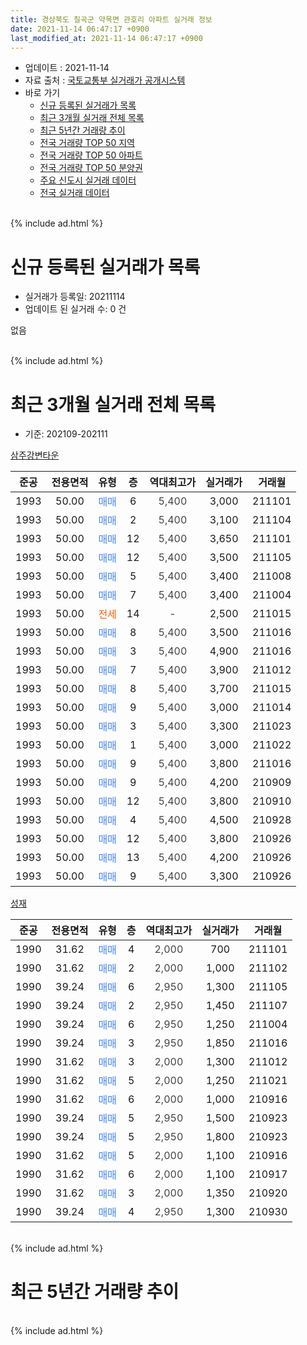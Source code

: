 ```yaml
---
title: 경상북도 칠곡군 약목면 관호리 아파트 실거래 정보
date: 2021-11-14 06:47:17 +0900
last_modified_at: 2021-11-14 06:47:17 +0900
---
```


* 업데이트 : 2021-11-14
* 자료 출처 : [국토교통부 실거래가 공개시스템](http://rt.molit.go.kr)
* 바로 가기
    * [신규 등록된 실거래가 목록](#신규-등록된-실거래가-목록)
    * [최근 3개월 실거래 전체 목록](#최근-3개월-실거래-전체-목록)
    * [최근 5년간 거래량 추이](#최근-5년간-거래량-추이)
    * [전국 거래량 TOP 50 지역](https://inasie.github.io/apt-trade-info/최근-3개월-전국에서-가장-거래가-많이-발생한-지역)
    * [전국 거래량 TOP 50 아파트](https://inasie.github.io/apt-trade-info/최근-3개월-전국에서-가장-거래가-많이-발생한-아파트)
    * [전국 거래량 TOP 50 분양권](https://inasie.github.io/apt-trade-info/최근-3개월-전국에서-가장-거래가-많이-발생한-분양권)
    * [주요 신도시 실거래 데이터](https://inasie.github.io/apt-trade-info/주요-신도시)
    * [전국 실거래 데이터](https://inasie.github.io/apt-trade-info/전국)
<br>
{% include ad.html %}
<br>

# 신규 등록된 실거래가 목록
* 실거래가 등록일: 20211114
* 업데이트 된 실거래 수: 0 건

없음

<br>
{% include ad.html %}
<br>

# 최근 3개월 실거래 전체 목록
* 기준: 202109-202111


[삼주강변타운](https://search.naver.com/search.naver?query=%EA%B2%BD%EC%83%81%EB%B6%81%EB%8F%84+%EC%B9%A0%EA%B3%A1%EA%B5%B0+%EC%95%BD%EB%AA%A9%EB%A9%B4+%EA%B4%80%ED%98%B8%EB%A6%AC+%EC%82%BC%EC%A3%BC%EA%B0%95%EB%B3%80%ED%83%80%EC%9A%B4)

|준공|전용면적|유형|층|역대최고가|실거래가|거래월|
|:---:|:---:|:---:|:---:|:---:|:---:|:---:|
|1993|50.00|<span style="color:#4285f3">매매</span>|6|<span style="color:#444444">5,400</span>|3,000|211101|
|1993|50.00|<span style="color:#4285f3">매매</span>|2|<span style="color:#444444">5,400</span>|3,100|211104|
|1993|50.00|<span style="color:#4285f3">매매</span>|12|<span style="color:#444444">5,400</span>|3,650|211101|
|1993|50.00|<span style="color:#4285f3">매매</span>|12|<span style="color:#444444">5,400</span>|3,500|211105|
|1993|50.00|<span style="color:#4285f3">매매</span>|5|<span style="color:#444444">5,400</span>|3,400|211008|
|1993|50.00|<span style="color:#4285f3">매매</span>|7|<span style="color:#444444">5,400</span>|3,400|211004|
|1993|50.00|<span style="color:#ff5a00">전세</span>|14|<span style="color:#444444">-</span>|2,500|211015|
|1993|50.00|<span style="color:#4285f3">매매</span>|8|<span style="color:#444444">5,400</span>|3,500|211016|
|1993|50.00|<span style="color:#4285f3">매매</span>|3|<span style="color:#444444">5,400</span>|4,900|211016|
|1993|50.00|<span style="color:#4285f3">매매</span>|7|<span style="color:#444444">5,400</span>|3,900|211012|
|1993|50.00|<span style="color:#4285f3">매매</span>|8|<span style="color:#444444">5,400</span>|3,700|211015|
|1993|50.00|<span style="color:#4285f3">매매</span>|9|<span style="color:#444444">5,400</span>|3,000|211014|
|1993|50.00|<span style="color:#4285f3">매매</span>|3|<span style="color:#444444">5,400</span>|3,300|211023|
|1993|50.00|<span style="color:#4285f3">매매</span>|1|<span style="color:#444444">5,400</span>|3,000|211022|
|1993|50.00|<span style="color:#4285f3">매매</span>|9|<span style="color:#444444">5,400</span>|3,800|211016|
|1993|50.00|<span style="color:#4285f3">매매</span>|9|<span style="color:#444444">5,400</span>|4,200|210909|
|1993|50.00|<span style="color:#4285f3">매매</span>|12|<span style="color:#444444">5,400</span>|3,800|210910|
|1993|50.00|<span style="color:#4285f3">매매</span>|4|<span style="color:#444444">5,400</span>|4,500|210928|
|1993|50.00|<span style="color:#4285f3">매매</span>|12|<span style="color:#444444">5,400</span>|3,800|210926|
|1993|50.00|<span style="color:#4285f3">매매</span>|13|<span style="color:#444444">5,400</span>|4,200|210926|
|1993|50.00|<span style="color:#4285f3">매매</span>|9|<span style="color:#444444">5,400</span>|3,300|210926|

[성재](https://search.naver.com/search.naver?query=%EA%B2%BD%EC%83%81%EB%B6%81%EB%8F%84+%EC%B9%A0%EA%B3%A1%EA%B5%B0+%EC%95%BD%EB%AA%A9%EB%A9%B4+%EA%B4%80%ED%98%B8%EB%A6%AC+%EC%84%B1%EC%9E%AC)

|준공|전용면적|유형|층|역대최고가|실거래가|거래월|
|:---:|:---:|:---:|:---:|:---:|:---:|:---:|
|1990|31.62|<span style="color:#4285f3">매매</span>|4|<span style="color:#444444">2,000</span>|700|211101|
|1990|31.62|<span style="color:#4285f3">매매</span>|2|<span style="color:#444444">2,000</span>|1,000|211102|
|1990|39.24|<span style="color:#4285f3">매매</span>|6|<span style="color:#444444">2,950</span>|1,300|211105|
|1990|39.24|<span style="color:#4285f3">매매</span>|2|<span style="color:#444444">2,950</span>|1,450|211107|
|1990|39.24|<span style="color:#4285f3">매매</span>|6|<span style="color:#444444">2,950</span>|1,250|211004|
|1990|39.24|<span style="color:#4285f3">매매</span>|3|<span style="color:#444444">2,950</span>|1,850|211016|
|1990|31.62|<span style="color:#4285f3">매매</span>|3|<span style="color:#444444">2,000</span>|1,300|211012|
|1990|31.62|<span style="color:#4285f3">매매</span>|5|<span style="color:#444444">2,000</span>|1,250|211021|
|1990|31.62|<span style="color:#4285f3">매매</span>|6|<span style="color:#444444">2,000</span>|1,000|210916|
|1990|39.24|<span style="color:#4285f3">매매</span>|5|<span style="color:#444444">2,950</span>|1,500|210923|
|1990|39.24|<span style="color:#4285f3">매매</span>|5|<span style="color:#444444">2,950</span>|1,800|210923|
|1990|31.62|<span style="color:#4285f3">매매</span>|5|<span style="color:#444444">2,000</span>|1,100|210916|
|1990|31.62|<span style="color:#4285f3">매매</span>|6|<span style="color:#444444">2,000</span>|1,100|210917|
|1990|31.62|<span style="color:#4285f3">매매</span>|3|<span style="color:#444444">2,000</span>|1,350|210920|
|1990|39.24|<span style="color:#4285f3">매매</span>|4|<span style="color:#444444">2,950</span>|1,300|210930|


<br>
{% include ad.html %}
<br>

# 최근 5년간 거래량 추이


<div style="width:100%;">
    <canvas id="deal_progress" height="200"></canvas>
</div>

<script>
new Chart(document.getElementById("deal_progress"), {
    type: 'line',
    data: {
        labels: ['201611','201612','201701','201702','201703','201704','201705','201706','201707','201708','201709','201710','201711','201712','201801','201802','201803','201804','201805','201806','201807','201808','201809','201810','201811','201812','201901','201902','201903','201904','201905','201906','201907','201908','201909','201910','201911','201912','202001','202002','202003','202004','202005','202006','202007','202008','202009','202010','202011','202012','202101','202102','202103','202104','202105','202106','202107','202108','202109','202110','202111'],
        datasets: [{
            label: '매매',
            pointRadius: 1,
            data: [14, 6, 13, 10, 24, 14, 12, 5, 17, 10, 13, 10, 14, 8, 15, 9, 7, 14, 12, 12, 8, 7, 11, 18, 9, 22, 10, 12, 16, 14, 12, 15, 11, 6, 14, 14, 18, 10, 11, 12, 9, 11, 14, 6, 6, 10, 6, 13, 24, 14, 13, 13, 29, 58, 39, 56, 22, 13, 13, 14, 8],
            borderColor: "rgba(255, 201, 14, 1)",
            backgroundColor: "rgba(255, 201, 14, 0.5)",
            fill: false,
            lineTension: 0
        },{
            label: '전월세',
            pointRadius: 1,
            data: [3, 2, 0, 0, 2, 3, 4, 2, 2, 0, 1, 0, 2, 1, 2, 0, 2, 3, 1, 2, 0, 1, 2, 3, 3, 1, 3, 1, 3, 3, 2, 2, 2, 0, 2, 6, 0, 3, 1, 2, 2, 1, 0, 4, 1, 3, 3, 1, 1, 3, 0, 0, 0, 0, 2, 1, 1, 0, 0, 1, 0],
            borderColor: "rgba(0, 141, 185, 1)",
            backgroundColor: "rgba(0, 141, 185, 0.5)",
            fill: false,
            lineTension: 0
        }
        ]
    },
    options: {
        responsive: true,
        title: {
            display: false
        },
        tooltips: {
            mode: 'index',
            intersect: false
        },
        hover: {
            mode: 'nearest',
            intersect: true
        },
        scales: {
            xAxes: [{
                display: true,
                scaleLabel: {
                    display: true,
                    labelString: '년/월'
                }
            }],
            yAxes: [{
                display: true,
                ticks: {
                    suggestedMin: 0,
                },
                scaleLabel: {
                    display: true,
                    labelString: '실거래 수'
                }
            }]
        }
    }
});

</script>


<br>
{% include ad.html %}
<br>

